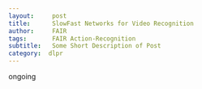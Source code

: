 ```yaml
---
layout:     post
title:      SlowFast Networks for Video Recognition
author:     FAIR
tags: 		FAIR Action-Recognition
subtitle:  	Some Short Description of Post
category:  dlpr
---
```


ongoing
